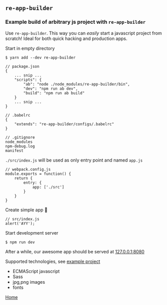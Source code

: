 ## `re-app-builder`



### Example build of arbitrary js project with `re-app-builder`<a id="build-example"></a>

Use `re-app-builder`. This way you can *easily* start a javascript project from scratch!
Ideal for both quick hacking and production apps.

Start in empty directory

    $ yarn add --dev re-app-builder
    
    // package.json
    {
        ... snip ...
        "scripts": {
            "ab": "node ./node_modules/re-app-builder/bin",
            "dev": "npm run ab dev",
            "build": "npm run ab build"
        }
        ... snip ...
    }
    
    // .babelrc
    {
        "extends": "re-app-builder/configs/.babelrc"
    }
    
    // .gitignore
    node_modules
    npm-debug.log
    manifest


`./src/index.js` will be used as only entry point and named `app.js`

    // webpack.config.js
    module.exports = function() {
        return {
            entry: {
                app: ['./src']
            }
        }
    }

Create simple app :tada:

    // src/index.js
    alert('AYY');

Start development server

    $ npm run dev

After a while, our awesome app should be served at [127.0.0.1:8080]()
 
Supported technologies, see [example project](./example)
 
- ECMAScript javascript
- Sass
- jpg,png images
- fonts

[Home](README.md)
